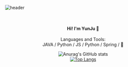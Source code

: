 
![header](https://capsule-render.vercel.app/api?type=wave&height=200&text=Hello%20World!&fontAlignY=60)
<div align="center">
  <br>
 <h4>Hi! I'm YunJu 👋</h4>


Languages and Tools:      
JAVA / Python / JS / Python / Spring / 🌱


  
  ![Anurag's GitHub stats](https://github-readme-stats.vercel.app/api?username=yuuDev01&theme=vue&show_icons=true)
  <br>
[![Top Langs](https://github-readme-stats.vercel.app/api/top-langs/?username=yuuDev01&layout=compact&theme=vue&langs_count=5)](https://github.com/yuuDev01)


<!--
**yuuDev01/yuuDev01** is a ✨ _special_ ✨ repository because its `README.md` (this file) appears on your GitHub profile.

Here are some ideas to get you started:

- 🔭 I’m currently working on ...
- 🌱 I’m currently learning ...
- 👯 I’m looking to collaborate on ...
- 🤔 I’m looking for help with ...
- 💬 Ask me about ...
- 📫 How to reach me: ...
- 😄 Pronouns: ...
- ⚡ Fun fact: ...
-->
</div>

